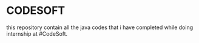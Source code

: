 # CODESOFT
this repository contain all the java codes that i have completed while doing internship at #CodeSoft.
